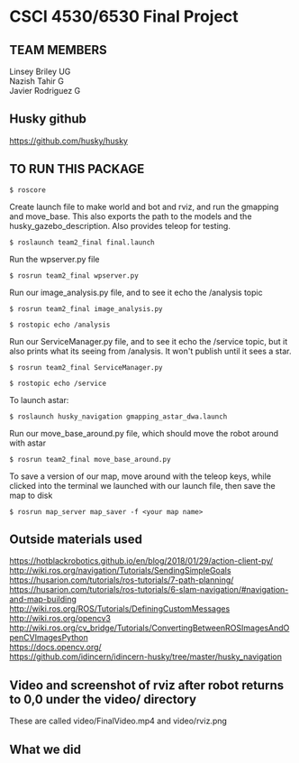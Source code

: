 # CSCI 4530/6530 Final Project



## TEAM MEMBERS
Linsey Briley    UG
<br>
Nazish Tahir     G
<br>
Javier Rodriguez G
<br>

## Husky github
https://github.com/husky/husky


## TO RUN THIS PACKAGE

```
$ roscore

```

  Create launch file to make world and bot and rviz, and run the gmapping and move_base.
  This also exports the path to the models and the husky_gazebo_description.
  Also provides teleop for testing.
<br>
```
$ roslaunch team2_final final.launch
```

  Run the wpserver.py file
<br>
```
$ rosrun team2_final wpserver.py
```

  Run our image_analysis.py file, and to see it echo the /analysis topic
<br>
```
$ rosrun team2_final image_analysis.py

$ rostopic echo /analysis
```

  Run our ServiceManager.py file, and to see it echo the /service topic, but it also prints what its 
  seeing from /analysis. It won't publish until it sees a star.
<br>
```
$ rosrun team2_final ServiceManager.py

$ rostopic echo /service
```

  To launch astar:
<br>
```
$ roslaunch husky_navigation gmapping_astar_dwa.launch
```

  Run our move_base_around.py file, which should move the robot around with astar
<br>
```
$ rosrun team2_final move_base_around.py

```

  To save a version of our map, move around with the teleop keys, while clicked into 
  the terminal we launched with our launch file, then save the map to disk
<br>
```
$ rosrun map_server map_saver -f <your map name>
```


## Outside materials used
https://hotblackrobotics.github.io/en/blog/2018/01/29/action-client-py/
<br>
http://wiki.ros.org/navigation/Tutorials/SendingSimpleGoals
<br>
https://husarion.com/tutorials/ros-tutorials/7-path-planning/
<br>
https://husarion.com/tutorials/ros-tutorials/6-slam-navigation/#navigation-and-map-building
<br>
http://wiki.ros.org/ROS/Tutorials/DefiningCustomMessages
<br>
http://wiki.ros.org/opencv3
<br>
http://wiki.ros.org/cv_bridge/Tutorials/ConvertingBetweenROSImagesAndOpenCVImagesPython
<br>
https://docs.opencv.org/
<br> 
https://github.com/idincern/idincern-husky/tree/master/husky_navigation


## Video and screenshot of rviz after robot returns to 0,0 under the video/ directory

These are called video/FinalVideo.mp4 and video/rviz.png

## What we did
